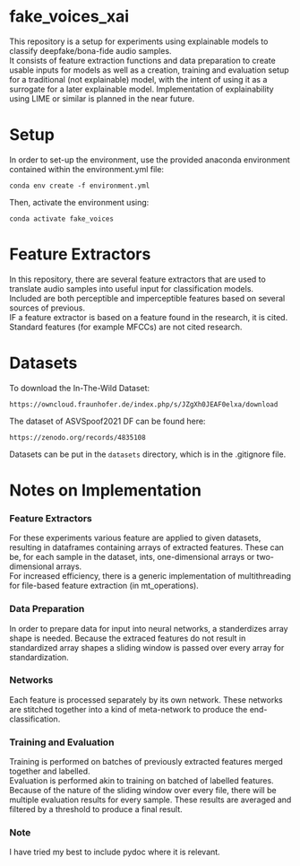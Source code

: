 # fake_voices_xai

This repository is a setup for experiments using explainable models to classify deepfake/bona-fide audio samples.  
It consists of feature extraction functions and data preparation to create usable inputs for models as well as
a creation, training and evaluation setup for a traditional (not explainable) model, with the intent of using it as a surrogate for a later explainable model.
Implementation of explainability using LIME or similar is planned in the near future.

# Setup

In order to set-up the environment, use the provided anaconda environment contained within the 
environment.yml file:
```
conda env create -f environment.yml
```
Then, activate the environment using:
```
conda activate fake_voices
```

# Feature Extractors

In this repository, there are several feature extractors that are used to translate audio samples into useful 
input for classification models.  
Included are both perceptible and imperceptible features based on several sources of previous.  
IF a feature extractor is based on a feature found in the research, it is cited. Standard features (for example MFCCs) are not cited
research.

# Datasets
To download the In-The-Wild Dataset:
```
https://owncloud.fraunhofer.de/index.php/s/JZgXh0JEAF0elxa/download
```

The dataset of ASVSpoof2021 DF can be found here:
```
https://zenodo.org/records/4835108
```
Datasets can be put in the `datasets` directory, which is in the .gitignore file.

# Notes on Implementation

### Feature Extractors
For these experiments various feature are applied to given datasets, resulting in dataframes containing arrays of extracted features. These can be, for each sample in the dataset, ints, one-dimensional arrays or two-dimensional arrays.  
For increased efficiency, there is a generic implementation of multithreading for file-based feature extraction (in mt_operations).

### Data Preparation
In order to prepare data for input into neural networks, a standerdizes array shape is needed. Because the extraced features do not result in standardized array shapes a sliding window is passed over every array for standardization.  

### Networks
Each feature is processed separately by its own network. These networks are stitched together into a kind of meta-network to produce the end-classification.

### Training and Evaluation
Training is performed on batches of previously extracted features merged together and labelled.  
Evaluation is performed akin to training on batched of labelled features. Because of the nature of the sliding window over every file, there will be multiple evaluation results for every sample. These results are averaged and filtered by a threshold to produce a final result.

### Note
I have tried my best to include pydoc where it is relevant.
